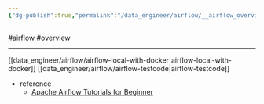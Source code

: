 ```yaml
---
{"dg-publish":true,"permalink":"/data_engineer/airflow/__airflow_overview/","dgPassFrontmatter":true}
---
```


#airflow #overview 

---

[[data_engineer/airflow/airflow-local-with-docker\|airflow-local-with-docker]]
[[data_engineer/airflow/airflow-testcode\|airflow-testcode]]
- reference
	- [Apache Airflow Tutorials for Beginner](https://heumsi.github.io/apache-airflow-tutorials-for-beginner/)